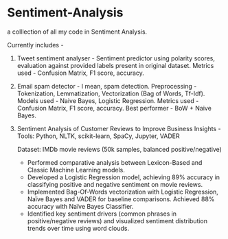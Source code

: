 # Sentiment-Analysis
a colllection of all my code in Sentiment Analysis. 

Currently includes - 

1) Tweet sentiment analyser - Sentiment predictor using polarity scores, evaluation against provided labels present in original dataset. Metrics used - Confusion 
                              Matrix, F1 score, accuracy.
   
2) Email spam detector - I mean, spam detection. Preprocessing - Tokenization, Lemmatization, Vectorization (Bag of Words, Tf-Idf). Models used - Naive Bayes, 
                         Logistic Regression. Metrics used -  Confusion Matrix, F1 score, accuracy. Best performer - BoW + Naive Bayes.
   
3) Sentiment Analysis of Customer Reviews to Improve Business Insights - 
      Tools: Python, NLTK, scikit-learn, SpaCy, Jupyter, VADER
   
      Dataset: IMDb movie reviews (50k samples, balanced positive/negative)
  
      - Performed comparative analysis between Lexicon-Based and Classic Machine Learning models.
      - Developed a Logistic Regression model, achieving 89% accuracy in classifying positive and negative sentiment on movie reviews.
      - Implemented Bag-Of-Words vectorization with Logistic Regression, Naïve Bayes and VADER for baseline comparisons. Achieved 88% accuracy with Naïve Bayes Classifier.
      - Identified key sentiment drivers (common phrases in positive/negative reviews) and visualized sentiment distribution trends over time using word clouds.
